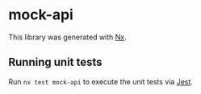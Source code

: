 # mock-api

This library was generated with [Nx](https://nx.dev).

## Running unit tests

Run `nx test mock-api` to execute the unit tests via [Jest](https://jestjs.io).
